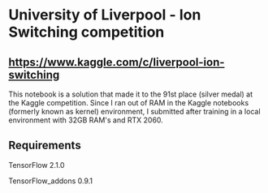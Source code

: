 # University of Liverpool - Ion Switching competition
## https://www.kaggle.com/c/liverpool-ion-switching

This notebook is a solution that made it to the 91st place (silver medal) at the Kaggle competition.
Since I ran out of RAM in the Kaggle notebooks (formerly known as kernel) environment, I submitted 
after training in a local environment with 32GB RAM's and RTX 2060.

## Requirements
TensorFlow 2.1.0

TensorFlow_addons 0.9.1

